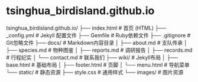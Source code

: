 # tsinghua_birdisland.github.io

tsinghua_birdisland.github.io/
├── index.html                  # 首页 (HTML)
├── _config.yml                 # Jekyll 配置文件
├── Gemfile                     # Ruby依赖文件
├── .gitignore                  # Git忽略文件
├── docs/                       # Markdown内容目录
│   ├── about.md                # 支队传承
│   ├── species.md              # 物种图鉴
│   ├── reports.md              # 调研报告
│   ├── records.md              # 行程纪实
│   └── contact.md              # 联系我们
├── wiki/                       # Jekyll布局
│   ├── base.html               # 基础布局
│   ├── footer.html             # 页脚
│   └── menu.html               # 导航菜单
└── static/                     # 静态资源
    ├── style.css               # 通用样式
    └── images/                 # 图片资源
